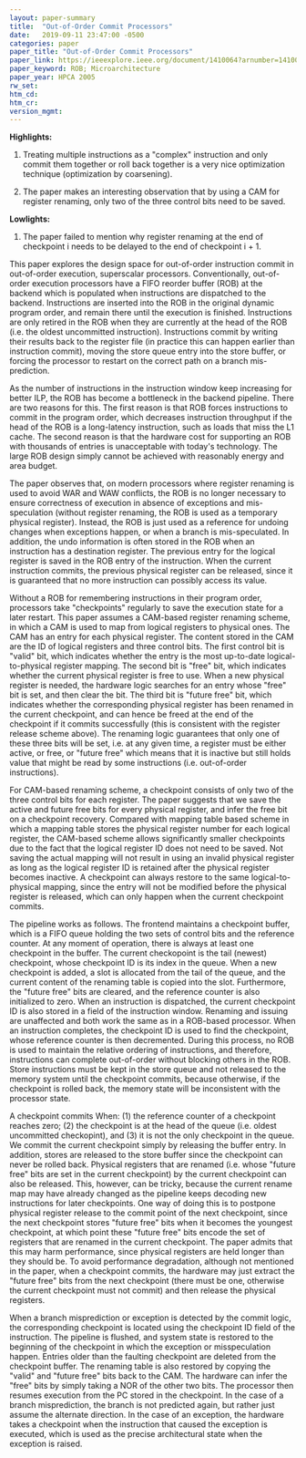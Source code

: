 ```yaml
---
layout: paper-summary
title:  "Out-of-Order Commit Processors"
date:   2019-09-11 23:47:00 -0500
categories: paper
paper_title: "Out-of-Order Commit Processors"
paper_link: https://ieeexplore.ieee.org/document/1410064?arnumber=1410064&tag=1
paper_keyword: ROB; Microarchitecture
paper_year: HPCA 2005
rw_set: 
htm_cd: 
htm_cr: 
version_mgmt: 
---
```


**Highlights:**

1. Treating multiple instructions as a "complex" instruction and only commit them together or roll back together is 
   a very nice optimization technique (optimization by coarsening).

2. The paper makes an interesting observation that by using a CAM for register renaming, only two of the three control
   bits need to be saved.

**Lowlights:**

1. The paper failed to mention why register renaming at the end of checkpoint i needs to be delayed to the end of 
   checkpoint i + 1.

This paper explores the design space for out-of-order instruction commit in out-of-order execution, superscalar processors.
Conventionally, out-of-order execution processors have a FIFO reorder buffer (ROB) at the backend which is populated when 
instructions are dispatched to the backend. Instructions are inserted into the ROB in the original dynamic program order,
and remain there until the execution is finished. Instructions are only retired in the ROB when they are currently at the 
head of the ROB (i.e. the oldest uncommitted instruction). Instructions commit by writing their results back to the register 
file (in practice this can happen earlier than instruction commit), moving the store queue entry into the store buffer, or 
forcing the processor to restart on the correct path on a branch mis-prediction.

As the number of instructions in the instruction window keep increasing for better ILP, the ROB has become a bottleneck 
in the backend pipeline. There are two reasons for this. The first reason is that ROB forces instructions to commit 
in the program order, which decreases instruction throughput if the head of the ROB is a long-latency instruction,
such as loads that miss the L1 cache. The second reason is that the hardware cost for supporting an ROB with thousands
of entries is unacceptable with today's technology. The large ROB design simply cannot be achieved with reasonably 
energy and area budget.

The paper observes that, on modern processors where register renaming is used to avoid WAR and WAW conflicts, the ROB
is no longer necessary to ensure correctness of execution in absence of exceptions and mis-speculation (without register
renaming, the ROB is used as a temporary physical register). Instead, the ROB is just used as a reference for undoing changes
when exceptions happen, or when a branch is mis-speculated. In addition, the undo information is often stored in the 
ROB when an instruction has a destination register. The previous entry for the logical register is saved in the ROB
entry of the instruction. When the current instruction commits, the previous physical register can be released, since 
it is guaranteed that no more instruction can possibly access its value. 

Without a ROB for remembering instructions in their program order, processors take "checkpoints" regularly to save the 
execution state for a later restart. This paper assumes a CAM-based register renaming scheme, in which a CAM is used
to map from logical registers to physical ones. The CAM has an entry for each physical register. The content stored in the 
CAM are the ID of logical registers and three control bits. The first control bit is "valid" bit, which indicates whether
the entry is the most up-to-date logical-to-physical register mapping. The second bit is "free" bit, which indicates 
whether the current physical register is free to use. When a new physical register is needed, the hardware logic searches 
for an entry whose "free" bit is set, and then clear the bit. The third bit is "future free" bit, which indicates whether
the corresponding physical register has been renamed in the current checkpoint, and can hence be freed at the end of the 
checkpoint if it commits successfully (this is consistent with the register release scheme above). The renaming logic
guarantees that only one of these three bits will be set, i.e. at any given time, a register must be either active, or 
free, or "future free" which means that it is inactive but still holds value that might be read by some instructions 
(i.e. out-of-order instructions). 

For CAM-based renaming scheme, a checkpoint consists of only two of the three control bits for each register. The paper 
suggests that we save the active and future free bits for every physical register, and infer the free bit on a checkpoint 
recovery. Compared with mapping table based scheme in which a mapping table stores the physical register number for each
logical register, the CAM-based scheme allows significantly smaller checkpoints due to the fact that the logical register 
ID does not need to be saved. Not saving the actual mapping will not result in using an invalid physical register as long 
as the logical register ID is retained after the physical register becomes inactive. A checkpoint can always restore to 
the same logical-to-physical mapping, since the entry will not be modified before the physical register is released, which
can only happen when the current checkpoint commits. 

The pipeline works as follows. The frontend maintains a checkpoint buffer, which is a FIFO queue holding the two sets of 
control bits and the reference counter. At any moment of operation, there is always at least one checkpoint in the buffer. 
The current checkopoint is the tail (newest) checkpoint, whose checkpoint ID is its index in the queue. When a new 
checkpoint is added, a slot is allocated from the tail of the queue, and the current content of the renaming table is 
copied into the slot. Furthermore, the "future free" bits are cleared, and the reference counter is also initialized to 
zero. When an instruction is dispatched, the current checkpoint ID is also stored in a field of the instruction window. 
Renaming and issuing are unaffected and both work the same as in a ROB-based processor. When an instruction completes, the 
checkpoint ID is used to find the checkpoint, whose reference counter is then decremented. During this process, no ROB is 
used to maintain the relative ordering of instructions, and therefore, instructions can complete out-of-order without 
blocking others in the ROB. Store instructions must be kept in the store queue and not released to the memory system until 
the checkpoint commits, because otherwise, if the checkpoint is rolled back, the memory state will be inconsistent with 
the processor state.

A checkpoint commits When: (1) the reference counter of a checkpoint reaches zero; (2) the checkpoint is at the head of 
the queue (i.e. oldest uncommitted checkopint), and (3) it is not the only checkpoint in the queue. We commit the current 
checkpoint simply by releasing the buffer entry. In addition, stores are released to the store buffer since the checkpoint 
can never be rolled back. Physical registers that are renamed (i.e. whose "future free" bits are set in the current checkpoint) 
by the current checkpoint can also be released. This, however, can be tricky, because the current rename map may have 
already changed as the pipeline keeps decoding new instructions for later checkpoints. One way of doing this is to postpone
physical register release to the commit point of the next checkpoint, since the next checkpoint stores "future free"
bits when it becomes the youngest checkpoint, at which point these "future free" bits encode the set of registers that
are renamed in the current checkpoint. The paper admits that this may harm performance, since physical registers are held
longer than they should be. To avoid performance degradation, although not mentioned in the paper, when a checkpoint commits,
the hardware may just extract the "future free" bits from the next checkpoint (there must be one, otherwise the current 
checkpoint must not commit) and then release the physical registers.

When a branch misprediction or exception is detected by the commit logic, the corresponding checkpoint is located using 
the checkpoint ID field of the instruction. The pipeline is flushed, and system state is restored to the beginning of the 
checkpoint in which the exception or misspeculation happen. Entries older than the faulting checkpoint are deleted from 
the checkpoint buffer. The renaming table is also restored by copying the "valid" and "future free" bits back to the CAM.
The hardware can infer the "free" bits by simply taking a NOR of the other two bits. The processor then resumes execution
from the PC stored in the checkpoint. In the case of a branch misprediction, the branch is not predicted again, but rather
just assume the alternate direction. In the case of an exception, the hardware takes a checkpoint when the instruction that
caused the exception is executed, which is used as the precise architectural state when the exception is raised.